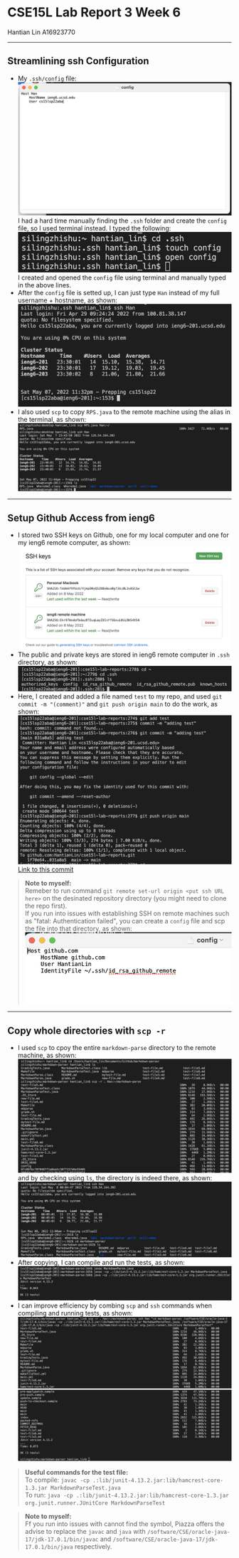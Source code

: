 # CSE15L Lab Report 3 Week 6
Hantian Lin A16923770

---
## Streamlining ssh Configuration
* My `.ssh/config` file:
![stream1](stream1.png)
I had a hard time manually finding the `.ssh` folder and create the `config` file, so I used terminal instead. I typed the following:
![stream4](stream4.png)
I created and opened the `config` file using terminal and manually typed in the above lines.
* After the `config` file is setted up, I can just type `Han` instead of my full username + hostname, as shown:
![stream3](stream3.png)
* I also used `scp` to copy `RPS.java` to the remote machine using the alias in the terminal, as shown:
![stream5](stream5.png)

---
## Setup Github Access from ieng6
* I stored two SSH keys on Github, one for my local computer and one for my ieng6 remote computer, as shown:
![setup1](setup1.png)
* The public and private keys are stored in ieng6 remote computer in `.ssh` directory, as shown:
![setup2](setup2.png)
* Here, I created and added a file named `test` to my repo, and used `git commit -m "(comment)"` and `git push origin main` to do the work, as shown:
![setup3](setup3.png)
[Link to this commit](https://github.com/HantianLin/cse15l-lab-reports/commit/031a0a559353c15c1a3e695e533a48045b65d893)
> **Note to myself:**\
Remeber to run command `git remote set-url origin <put ssh URL here>` on the desinated repository directory (you might need to clone the repo first).\
If you run into issues with establishing SSH on remote machines such as "fatal: Authentication failed", you can create a `config` file and scp the file into that directory, as shown:
![setup4](setup4.png)

---
## Copy whole directories with `scp -r`
* I used `scp` to cpoy the entire `markdown-parse` directory to the remote machine, as shown:
![scp1](scp1.png)
and by checking using `ls`, the directory is indeed there, as shown:
![scp2](scp2.png)
* After copying, I can compile and run the tests, as shown:
![scp3](scp3.png)
* I can improve efficiency by combing `scp` and `ssh` commands when compiling and running tests, as shown:
![scp4](scp4.png)
![scp5](scp5.png)
> **Useful commands for the test file:**\
To compile: `javac -cp .:lib/junit-4.13.2.jar:lib/hamcrest-core-1.3.jar MarkdownParseTest.java`\
To run: `java -cp .:lib/junit-4.13.2.jar:lib/hamcrest-core-1.3.jar org.junit.runner.JUnitCore MarkdownParseTest`

> **Note to myself:**\
Ff you run into issues with cannot find the symbol, Piazza offers the advise to replace the `javac` and `java` with `/software/CSE/oracle-java-17/jdk-17.0.1/bin/javac` and `/software/CSE/oracle-java-17/jdk-17.0.1/bin/java` respectively. 